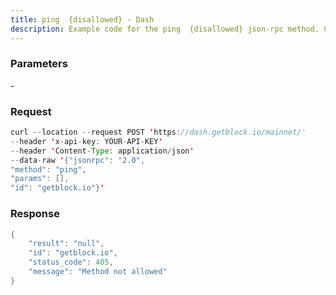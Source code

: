 ```yaml
---
title: ping  {disallowed} - Dash
description: Example code for the ping  {disallowed} json-rpc method. Сomplete guide on how to use ping  {disallowed} json-rpc in GetBlock.io Web3 documentation.
---
```


### Parameters


\-

### Request

``` java
curl --location --request POST 'https://dash.getblock.io/mainnet/' 
--header 'x-api-key: YOUR-API-KEY' 
--header 'Content-Type: application/json' 
--data-raw '{"jsonrpc": "2.0",
"method": "ping",
"params": [],
"id": "getblock.io"}'
```

###  Response

``` java
{
    "result": "null",
    "id": "getblock.io",
    "status_code": 405,
    "message": "Method not allowed"
}
```

